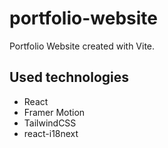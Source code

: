 # portfolio-website

Portfolio Website created with Vite.

## Used technologies

- React
- Framer Motion
- TailwindCSS
- react-i18next
